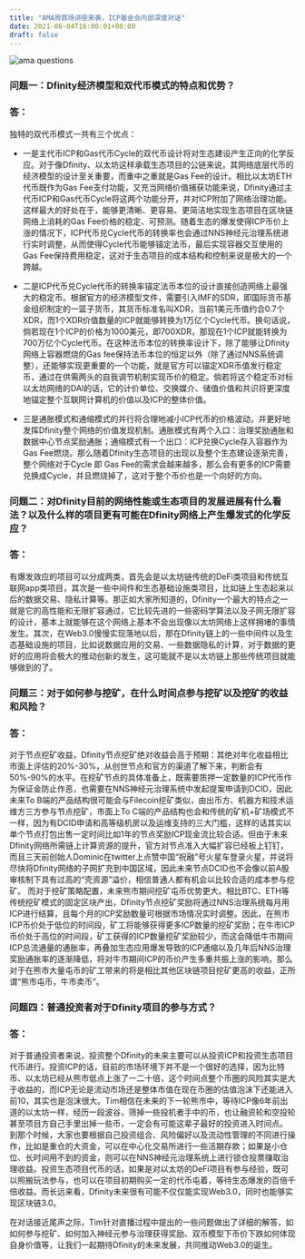 ```yaml
---
title: "AMA周首场讲座来袭，ICP基金会内部深度对话"
date: 2021-06-04T16:00:01+08:00
draft: false
---
```


![](https://storageapi.fleek.co/lyswifter-team-bucket/posts/ama-question.jpg "ama questions")

### 问题一：Dfinity经济模型和双代币模式的特点和优势？
### 答：
独特的双代币模式一共有三个优点：
- 一是主代币ICP和Gas代币Cycle的双代币设计将对生态建设产生正向的化学反应。对于像Dfinity、以太坊这样承载生态项目的公链来说，其网络底层代币的经济模型的设计至关重要，而重中之重就是Gas Fee的设计。相比以太坊ETH代币既作为Gas Fee支付功能，又充当网络价值捕获功能来说，Dfinity通过主代币ICP和Gas代币Cycle将这两个功能分开，并对ICP附加了网络治理功能。这样最大的好处在于，能够更清晰、更容易、更简洁地实现生态项目在区块链网络上消耗的Gas Fee价格的稳定、可预测。随着生态的爆发使得ICP币价上涨的情况下，ICP代币兑Cycle代币的转换率也会通过NNS神经元治理系统进行实时调整，从而使得Cycle代币能够锚定法币，最后实现容器交互使用的Gas Fee保持费用稳定，这对于生态项目的成本结构和控制来说是极大的一个跨越。

- 二是ICP代币兑Cycle代币的转换率锚定法币本位的设计直接创造网络上最强大的稳定币。根据官方的经济模型文件，需要引入IMF的SDR，即国际货币基金组织制定的一篮子货币，其货币标准名叫XDR，当前1美元币值约合0.7个XDR，而1个XDR价值数量的ICP就能够转换为1万亿个Cycle代币。换句话说，倘若现在1个ICP的价格为1000美元，即700XDR，那现在1个ICP就能转换为700万亿个Cycle代币。在这种法币本位的转换率设计下，除了能够让Dfinity网络上容器燃烧的Gas fee保持法币本位的恒定以外（除了通过NNS系统调整），还能够实现更重要的一个功能，就是官方可以锚定XDR币值发行稳定币，通过在供需两头的自我调节机制实现币价的稳定。倘若将这个稳定币对标以太坊网络的DAI的话，它的计价单位、交换媒介、储值价值和共识将更深度地锚定整个互联网计算机的价值以及ICP的整体价值。

- 三是通胀模式和通缩模式的并行将合理地减小ICP代币的价格波动，并更好地发挥Dfinity整个网络的价值发现机制。通胀模式有两个入口：治理奖励通胀和数据中心节点奖励通胀；通缩模式有一个出口：ICP兑换Cycle存入容器作为Gas Fee燃烧。那么随着Dfinity生态项目的出现以及整个生态建设逐渐完善，整个网络对于Cycle 即 Gas Fee的需求会越来越多，那么会有更多的ICP需要兑换成Cycle，并且燃烧掉了，这对于整个币价也是一个向好的方向。
 
### 问题二：对Dfinity目前的网络性能或生态项目的发展进展有什么看法？以及什么样的项目更有可能在Dfinity网络上产生爆发式的化学反应？
### 答：
有爆发效应的项目可以分成两类，首先会是以太坊链传统的DeFi类项目和传统互联网app类项目，其次是一些中间件和生态基础设施类项目，比如链上生态起来以后的数据交易、隐私计算等。那正如大家所知道的，Dfinity一个最大的特点之一就是它的高性能和无限扩容通过，它比较先进的一些密码学算法以及子网无限扩容的设计，基本上就能够在这个网络上基本不会出现像以太坊网络上这样拥堵的事情发生。其次，在Web3.0慢慢实现落地以后，那在Dfinity链上的一些中间件以及生态基础设施的项目，比如说数据应用的交易、一些数据隐私的计算，对于数据的更好的应用将会极大的推动创新的发生，这可能就不是以太坊链上那些传统项目就能够做到的了。   
 
### 问题三：对于如何参与挖矿，在什么时间点参与挖矿以及挖矿的收益和风险？
### 答：
对于节点挖矿收益，Dfinity节点挖矿绝对收益会高于预期：其绝对年化收益相比市面上评估的20%-30%，从创世节点和官方的渠道了解下来，判断会有50%-90%的水平。在挖矿节点的具体准备上，既需要质押一定数量的ICP代币作为保证金防止作恶，也需要在NNS神经元治理系统中发起提案申请到DCID，因此未来To B端的产品结构很可能会与Filecoin挖矿类似，由出币方、机器方和技术运维方三方参与节点挖矿，市面上To C端的产品结构也会和传统的矿机+矿场模式不一样，因为有DCID申请和高等级机房以及运维支持的三大门槛，这样的话其实以单个节点打包出售一定时间比如1年的节点奖励ICP现金流比较合适。但由于未来Dfinity网络所需链上计算资源的提升，官方对节点准入大幅扩容已经板上钉钉，而且三天前创始人Dominic在twitter上点赞中国“祝融”号火星车登录火星，并说将尽快将Dfinity网络的子网扩充到中国区域，因此未来节点DCID也不会像以前A股审核制下具有过高的“壳资源”溢价，相信普通人都有机会以比较合适的成本参与挖矿。
而对于挖矿策略配置，未来熊市期间挖矿屯币优势更大。相比BTC、ETH等传统挖矿模式的固定区块产出，Dfinity节点挖矿奖励将通过NNS治理系统每月用ICP进行结算，且每个月的ICP奖励数量可根据市场情况实时调整。因此，在熊市ICP币价处于低位的时间段，矿工将能够获得更多ICP数量的挖矿奖励；在牛市ICP币价处于高位的时间段，矿工获得的ICP数量挖矿奖励较少，而这会降低牛市期间ICP总流通量的通胀率，再叠加生态应用爆发导致的ICP通缩以及几年后NNS治理奖励通胀率的逐渐降低，将对牛市期间ICP的币价产生多重共振上涨的影响，那么对于在熊市大量屯币的矿工带来的将是相比其他区块链项目挖矿更高的收益，正所谓“熊市屯币，牛市卖币”。
 
### 问题四：普通投资者对于Dfinity项目的参与方式？
### 答：
对于普通投资者来说，投资整个Dfinity的未来主要可以从投资ICP和投资生态项目代币进行。投资ICP的话，目前的市场环境下并不是一个很好的选择，因为比特币、以太坊已经从熊市低点上涨了一二十倍，这个时间点整个币圈的风险其实是大于收益的，而ICP无论是流动市场还是整体市值在现在币圈的估值泡沫下还能进入前10，其实也是泡沫很大。Tim相信在未来的下一轮熊市中，等待ICP像6年前出道的以太坊一样，经历一段波谷，筛掉一些投机者手中的币，也让融资轮和空投轮甚至项目方自己手里出掉一些币，一定会有可能这辈子最好的投资进入时间点。
到那个时候，大家也要根据自己投资组合、风险偏好以及流动性管理的不同进行操作，比如是重仓的大资金，可以在中心化交易所进行一些活期存款；如果是小仓位、长时间用不到的资金，则可以在NNS神经元治理系统上进行锁仓投票赚取治理收益。投资生态项目代币的话，如果是对以太坊的DeFi项目有参与经验，既可以照搬玩法参与，也可以在项目初期购买一定的代币屯着，等待生态爆发的百倍千倍收益。而长远来看，Dfinity未来很有可能不仅仅能实现Web3.0，同时也能够实现区块链3.0。

在对话接近尾声之际，Tim针对直播过程中提出的一些问题做出了详细的解答，如如何参与挖矿、如何加入神经元参与治理获得奖励、双币模型下币价下跌如何体现自身价值等，让我们一起期待Dfinity的未来发展，共同推动Web3.0的诞生。

